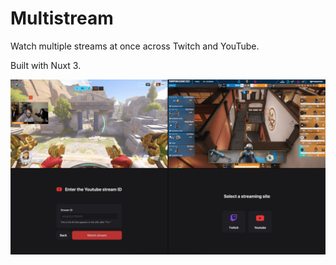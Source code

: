 # Multistream

Watch multiple streams at once across Twitch and YouTube.

Built with Nuxt 3.

![Multistream screenshot](./images/multistream.png)